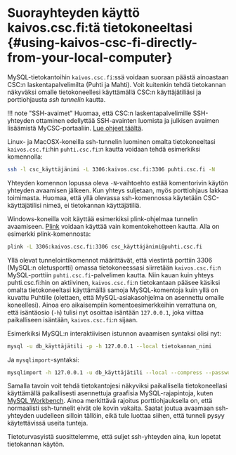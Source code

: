 
# Suorayhteyden käyttö kaivos.csc.fi:tä tietokoneeltasi {#using-kaivos-csc-fi-directly-from-your-local-computer}

MySQL-tietokantoihin `kaivos.csc.fi`:ssä voidaan suoraan päästä ainoastaan CSC:n laskentapalvelimilta (Puhti ja Mahti). Voit kuitenkin tehdä tietokannan näkyväksi omalle tietokoneellesi käyttämällä CSC:n käyttäjätiliäsi ja porttiohjausta _ssh tunnelin_ kautta.

!!! note "SSH-avaimet"
    Huomaa, että CSC:n laskentapalvelimille SSH-yhteyden ottaminen edellyttää SSH-avainten luomista ja julkisen avaimen lisäämistä MyCSC-portaaliin.
    [Lue ohjeet täältä](../../computing/connecting/ssh-keys.md).

Linux- ja MacOSX-koneilla ssh-tunnelin luominen omalta tietokoneeltasi `kaivos.csc.fi`:hin `puhti.csc.fi`:n kautta voidaan tehdä esimerkiksi komennolla:

```bash
ssh -l csc_käyttäjänimi -L 3306:kaivos.csc.fi:3306 puhti.csc.fi -N
```

Yhteyden komennon lopussa oleva `-N`-vaihtoehto estää komentorivin käytön yhteyden avaamisen jälkeen. Kun yhteys suljetaan, myös porttiohjaus lakkaa toimimasta. Huomaa, että yllä olevassa ssh-komennossa käytetään CSC-käyttäjätilisi nimeä, ei tietokannan käyttäjätiliä.

Windows-koneilla voit käyttää esimerkiksi plink-ohjelmaa tunnelin avaamiseen. [Plink](https://www.chiark.greenend.org.uk/~sgtatham/putty/latest.html) voidaan käyttää vain komentokehotteen kautta. Alla on esimerkki plink-komennosta:

```bash
plink -L 3306:kaivos.csc.fi:3306 csc_käyttäjänimi@puhti.csc.fi
```

Yllä olevat tunnelointikomennot määrittävät, että viestintä porttiin 3306 (MySQL:n oletusportti) omassa tietokoneessasi siirretään `kaivos.csc.fi`:n MySQL-porttiin `puhti.csc.fi`-palvelimen kautta. Niin kauan kuin yhteys puhti.csc.fi:hin on aktiivinen, `kaivos.csc.fi`:n tietokantaan pääsee käsiksi omalta tietokoneeltasi käyttämällä samoja MySQL-komentoja kuin yllä on kuvattu Puhtille (olettaen, että MySQL-asiakasohjelma on asennettu omalle koneellesi). Ainoa ero aikaisempiin komentoesimerkkeihin verrattuna on, että isäntäosio (`-h`) tulisi nyt osoittaa isäntään `127.0.0.1`, joka viittaa paikalliseen isäntään, `kaivos.csc.fi`:n sijaan.

Esimerkiksi MySQL:n interaktiivisen istunnon avaamisen syntaksi olisi nyt:

```bash
mysql -u db_käyttäjätili -p -h 127.0.0.1 --local tietokannan_nimi
```

Ja `mysqlimport`-syntaksi:

```bash
mysqlimport -h 127.0.0.1 -u db_käyttäjätili --local --compress --password tietokannan_nimi syötetiedosto.tiedosto
```

Samalla tavoin voit tehdä tietokantojesi näkyviksi paikallisella tietokoneellasi käyttämällä paikallisesti asennettuja graafisia MySQL-rajapintoja, kuten [MySQL Workbench](https://www.mysql.com/products/workbench/). Ainoa merkittävä rajoitus porttiohjauksella on, että normaalisti ssh-tunnelit eivät ole kovin vakaita. Saatat joutua avaamaan ssh-yhteyden uudelleen silloin tällöin, eikä tule luottaa siihen, että tunneli pysyy käytettävissä useita tunteja.

Tietoturvasyistä suosittelemme, että suljet ssh-yhteyden aina, kun lopetat tietokannan käytön.